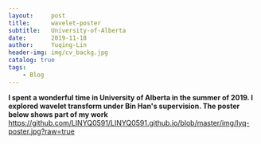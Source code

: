 ```yaml
---
layout:     post
title:      wavelet-poster
subtitle:   University-of-Alberta
date:       2019-11-18
author:     Yuqing-Lin
header-img: img/cv_backg.jpg
catalog: true
tags:
    - Blog
---
```


**I spent a wonderful time in University of Alberta in the summer of 2019. I explored wavelet transform under Bin Han's supervision. 
The poster below shows part of my work**
https://github.com/LINYQ0591/LINYQ0591.github.io/blob/master/img/lyq-poster.jpg?raw=true
